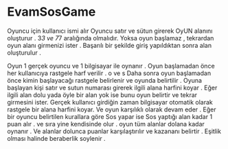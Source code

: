 # EvamSosGame
Oyuncu için kullanıcı ismi alır 
Oyuncu satır ve sütun girerek OyUN alanını oluşturur . 
3*3 ve 7*7 aralığında olmalıdır. Yoksa oyun başlamaz , tekrardan oyun alanı girmenizi ister . Başarılı bir şekilde giriş yapıldıktan sonra 
alan oluşturulur . 

Oyun 1 gerçek oyuncu ve 1 bilgisayar ile oynanır . 
Oyun başlamadan önce her kullanıcıya rastgele harf verilir . o ve s
Daha sonra oyun başlamadan önce kimin başlayacağı rastgele belirlenir ve oyunda belirtilir . 
Oyuna başlayan kişi satır ve sutun numarası girerek ilgili alana harfini koyar .
Eğer ilgili alan dolu yada öyle bir alan yok ise bunu oyun belirtir ve tekrar girmesini ister. 
Gerçek kullanıcı girdiğin zaman bilgisayar otomatik olarak rastgele bir alana harfini koyar. Ve oyun karşılıklı olarak devam eder . 
Eğer bir oyuncu belirtilen kurallara göre Sos yapar ise Sos yaptığı alan kadar 1 puan alır . ve sıra yine kendisinde olur . 
oyun tüm alanlar dolana kadar oynanır . Ve alanlar dolunca puanlar karşılaştırılır ve kazananı belirtir . Eşitlik olması halinde beraberlik soylenir . 


